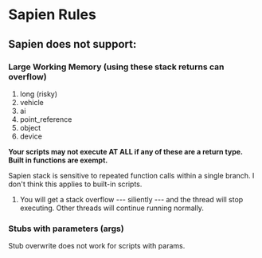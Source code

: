 # Sapien Rules
## Sapien does not support:
### Large Working Memory (using these stack returns can overflow)
1. long (risky)
2. vehicle
3. ai
4. point_reference
5. object
6. device

**Your scripts may not execute AT ALL if any of these are a return type. Built in functions are exempt.**

Sapien stack is sensitive to repeated function calls within a single branch. I don't think this applies to built-in scripts.
1. You will get a stack overflow --- siliently --- and the thread will stop executing. Other threads will continue running normally.

### Stubs with parameters (args)
Stub overwrite does not work for scripts with params.
